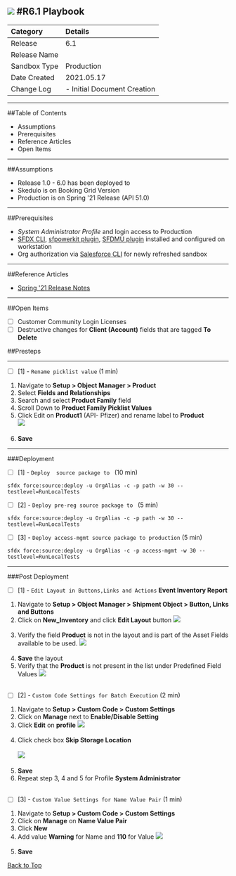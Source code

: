 ![](../Images/)
#R6.1  Playbook
---
Category  | Details
:-------------      | :-------------
Release             | 6.1
Release Name        | 
Sandbox Type        | Production
Date Created        | 2021.05.17
Change Log          | - Initial Document Creation

---
##Table of Contents
- Assumptions
- Prerequisites
- Reference Articles
- Open Items
   
---
##Assumptions
- Release 1.0 - 6.0 has been deployed to
- Skedulo is on Booking Grid Version 
- Production is on Spring '21 Release (API 51.0)

---
##Prerequisites 
- _System Administrator Profile_ and login access to Production
- [SFDX CLI](https://developer.salesforce.com/docs/atlas.en-us.sfdx_setup.meta/sfdx_setup/sfdx_setup_install_cli.htm), [sfpowerkit plugin](https://github.com/Accenture/sfpowerkit), [SFDMU plugin](https://github.com/forcedotcom/SFDX-Data-Move-Utility) installed and configured on workstation
- Org authorization via [Salesforce CLI](https://github.com/forcedotcom/SFDX-Data-Move-Utility) for newly refreshed sandbox

---
##Reference Articles
- [Spring '21 Release Notes](https://help.salesforce.com/articleView?id=release-notes.salesforce_release_notes.htm&type=5&release=230)

---
##Open Items
- [ ] Customer Community Login Licenses 
- [ ] Destructive changes for **Client (Account)** fields that are tagged **To Delete**

##Presteps<br>

---
- [ ] [1] - ``Rename picklist value`` (1 min)
1.	Navigate to **Setup > Object Manager > Product**
2. Select **Fields and Relationships**
3. Search and select **Product Family** field
4. Scroll Down to **Product Family Picklist Values** 
5. Click Edit on **Product1** (API- Pfizer) and rename label to **Product**<br>
![](../images/setup-product2_family.png)<br><br> 
7. **Save**

---

###Deployment

- [ ] [1] - ``Deploy  source package to `` (10 min)

```
sfdx force:source:deploy -u OrgAlias -c -p path -w 30 --testlevel=RunLocalTests

```
- [ ] [2] - ``Deploy pre-reg source package to `` (5 min)

```
sfdx force:source:deploy -u OrgAlias -c -p path -w 30 --testlevel=RunLocalTests
```

- [ ] [3] - ``Deploy access-mgmt source package to production`` (5 min)

```
sfdx force:source:deploy -u OrgAlias -c -p access-mgmt -w 30 --testlevel=RunLocalTests
```


---
###Post Deployment 

- [ ] [1] - ``Edit Layout in Buttons,Links and Actions`` **Event Inventory Report**
1. Navigate to **Setup > Object Manager > Shipment Object > Button, Links and Buttons**
2. Click on **New_Inventory** and click **Edit Layout** button
 ![](../images/setup-Object_shipmentButton.png)<br><br>
3. Verify the field **Product** is not in the layout and is part of the Asset Fields available to be used.
![](../images/setup-Object_shipmentButton_layout2.png)<br><br>
4. **Save** the layout
5. Verify that the **Product** is not present in the list under Predefined Field Values
![](../images/setup-Object_shipmentButton_DeleteProduct2.png)<br><br>



- [ ] [2] - ``Custom Code Settings for Batch Execution`` (2 min)
1.	Navigate to **Setup > Custom Code > Custom Settings**
2. Click on **Manage** next to **Enable/Disable Setting**
3. Click **Edit** on **profile**
 ![](../images/setup-custom_settings_EnableDisableStorage.png)<br><br>
4. Click check box **Skip Storage Location** <br><br>
  ![](../images/setup-custom_settings_EnableDisableProfile_StorageLocation.png)<br><br>
5. **Save**
6. Repeat step 3, 4 and 5 for Profile **System Administrator**<br><br>

- [ ] [3] - ``Custom Value Settings for Name Value Pair`` (1 min)
1. Navigate to **Setup > Custom Code > Custom Settings**
2. Click on **Manage** on **Name Value Pair**
3. Click **New**
4. Add value  **Warning** for Name and **110** for Value
   ![](../images/setup-custom_settings_NameValuePair.png)<br><br>
5. **Save**

[Back to Top](#table-of-contents)